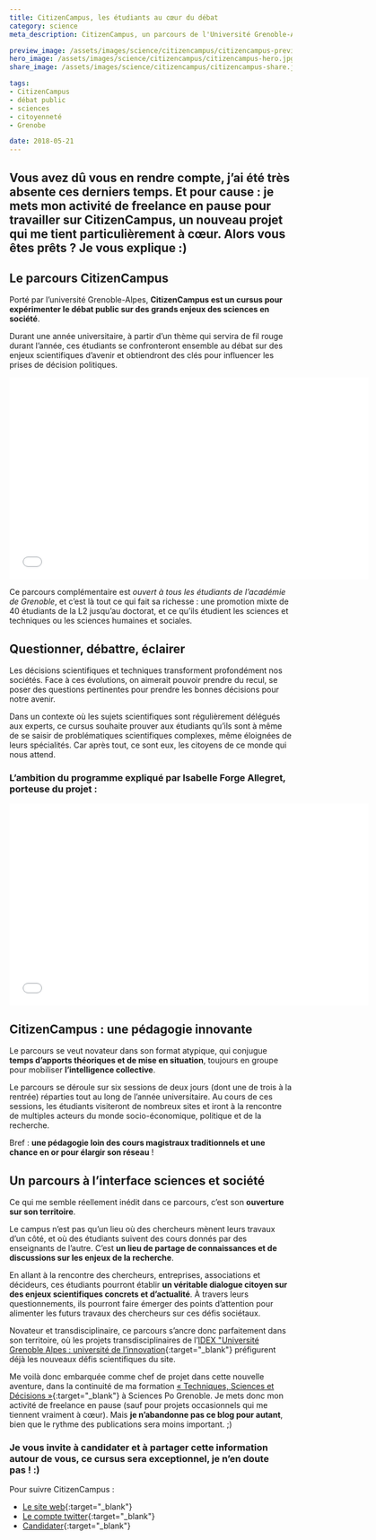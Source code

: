 ```yaml
---
title: CitizenCampus, les étudiants au cœur du débat
category: science
meta_description: CitizenCampus, un parcours de l'Université Grenoble-Alpes pour expérimenter le débat public sur des enjeux de sciences en société.

preview_image: /assets/images/science/citizencampus/citizencampus-preview.jpg
hero_image: /assets/images/science/citizencampus/citizencampus-hero.jpg
share_image: /assets/images/science/citizencampus/citizencampus-share.jpg

tags:
- CitizenCampus
- débat public
- sciences
- citoyenneté
- Grenobe

date: 2018-05-21
---
```

<h2 class="is-chapo">Vous avez dû vous en rendre compte, j’ai été très absente ces derniers temps. Et pour cause : je mets mon activité de freelance en pause pour travailler sur <strong>CitizenCampus</strong>, un nouveau projet qui me tient particulièrement à cœur. Alors vous êtes prêts ? Je vous explique :)</h2>

## Le parcours CitizenCampus

Porté par l’université Grenoble-Alpes, **CitizenCampus est un cursus pour expérimenter le débat public sur des grands enjeux des sciences en société**.

Durant une année universitaire, à partir d’un thème qui servira de fil rouge durant l’année, ces étudiants se confronteront ensemble au débat sur des enjeux scientifiques d’avenir et obtiendront des clés pour influencer les prises de décision politiques.

<iframe src="//videos.univ-grenoble-alpes.fr/video/0555-citizencampus-teaser/?is_iframe=true&size=240" width="640" height="360" style="padding: 0; margin: 0; border:0" allowfullscreen ></iframe>

Ce parcours complémentaire est *ouvert à tous les étudiants de l’académie de Grenoble*, et c’est là tout ce qui fait sa richesse : une promotion mixte de 40 étudiants de la L2 jusqu’au doctorat, et ce qu’ils étudient les sciences et techniques ou les sciences humaines et sociales.

## Questionner, débattre, éclairer

Les décisions scientifiques et techniques transforment profondément nos sociétés. Face à ces évolutions, on aimerait pouvoir prendre du recul, se poser des questions pertinentes pour prendre les bonnes décisions pour notre avenir.

Dans un contexte où les sujets scientifiques sont régulièrement délégués aux experts, ce cursus souhaite prouver aux étudiants qu’ils sont à même de se saisir de problématiques scientifiques complexes, même éloignées de leurs spécialités. Car après tout, ce sont eux, les citoyens de ce monde qui nous attend.

<div class="has-text-centered"><h3>L’ambition du programme expliqué par Isabelle Forge Allegret, porteuse du projet :</h3></div>

<iframe src="//videos.univ-grenoble-alpes.fr/video/0552-citizencampus-presentation-du-parcours/?is_iframe=true&size=240" width="640" height="360" style="padding: 0; margin: 0; border:0" allowfullscreen ></iframe>

## CitizenCampus : une pédagogie innovante

Le parcours se veut novateur dans son format atypique, qui conjugue **temps d’apports théoriques et de mise en situation**, toujours en groupe pour mobiliser **l’intelligence collective**.

Le parcours se déroule sur six sessions de deux jours (dont une de trois à la rentrée) réparties tout au long de l’année universitaire. Au cours de ces sessions, les étudiants visiteront de nombreux sites et iront à la rencontre de multiples acteurs du monde socio-économique, politique et de la recherche.

Bref : **une pédagogie loin des cours magistraux traditionnels et une chance en or pour élargir son réseau** !

## Un parcours à l’interface sciences et société

Ce qui me semble réellement inédit dans ce parcours, c’est son **ouverture sur son territoire**.

Le campus n’est pas qu’un lieu où des chercheurs mènent leurs travaux d’un côté, et où des étudiants suivent des cours donnés par des enseignants de l’autre. C’est **un lieu de partage de connaissances et de discussions sur les enjeux de la recherche**.

En allant à la rencontre des chercheurs, entreprises, associations et décideurs, ces étudiants pourront établir **un véritable dialogue citoyen sur des enjeux scientifiques concrets et d’actualité**. À travers leurs questionnements, ils pourront faire émerger des points d’attention pour alimenter les futurs travaux des chercheurs sur ces défis sociétaux.

Novateur et transdisciplinaire, ce parcours s’ancre donc parfaitement dans son territoire, où les projets transdisciplinaires de l’[IDEX "Université Grenoble Alpes : université de l’innovation](https://edu.univ-grenoble-alpes.fr/le-projet-idex/){:target="_blank"} préfigurent déjà les nouveaux défis scientifiques du site.




Me voilà donc embarquée comme chef de projet dans cette nouvelle aventure, dans la continuité de ma formation [« Techniques, Sciences et Décisions »](http://www.sciencespo-grenoble.fr/formation/techniques-sciences-decisions/){:target="_blank"} à Sciences Po Grenoble. Je mets donc mon activité de freelance en pause (sauf pour projets occasionnels qui me tiennent vraiment à cœur). Mais **je n’abandonne pas ce blog pour autant**, bien que le rythme des publications sera moins important. ;)
<div class="has-text-centered"><h3>Je vous invite à candidater et à partager cette information autour de vous, ce cursus sera exceptionnel, je n’en doute pas ! :) </h3></div>

Pour suivre CitizenCampus :
- [Le site web](https://citizencampus.univ-grenoble-alpes.fr/){:target="_blank"}
- [Le compte twitter](https://twitter.com/CitizenCampus){:target="_blank"}
- [Candidater](https://citizencampus.univ-grenoble-alpes.fr/candidater/){:target="_blank"}
